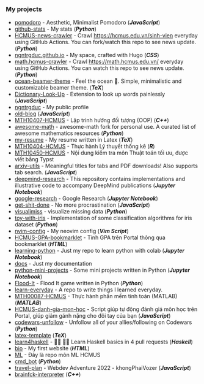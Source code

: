 ### My projects
- [pomodoro](https://github.com/ngntrgduc/pomodoro) - Aesthetic, Minimalist Pomodoro (***JavaScript***)
- [github-stats](https://github.com/ngntrgduc/github-stats) - My stats (***Python***)
- [HCMUS-news-crawler](https://github.com/ngntrgduc/HCMUS-news-crawler) - Crawl https://hcmus.edu.vn/sinh-vien everyday using GitHub Actions. You can fork/watch this repo to see news update. (***Python***)
- [ngntrgduc.github.io](https://github.com/ngntrgduc/ngntrgduc.github.io) - My space, crafted with Hugo (***CSS***)
- [math.hcmus-crawler](https://github.com/ngntrgduc/math.hcmus-crawler) - Crawl https://math.hcmus.edu.vn/ everyday using GitHub Actions. You can watch this repo to see news update. (***Python***)
- [ocean-beamer-theme](https://github.com/ngntrgduc/ocean-beamer-theme) - Feel the ocean 🌊. Simple, minimalistic and customizable beamer theme. (***TeX***)
- [Dictionary-Look-Up](https://github.com/ngntrgduc/Dictionary-Look-Up) - Extension to look up words painlessly (***JavaScript***)
- [ngntrgduc](https://github.com/ngntrgduc/ngntrgduc) - My public profile
- [old-blog](https://github.com/ngntrgduc/old-blog) (***JavaScript***)
- [MTH10407-HCMUS](https://github.com/ngntrgduc/MTH10407-HCMUS) - Lập trình hướng đối tượng (OOP) (***C++***)
- [awesome-math](https://github.com/ngntrgduc/awesome-math) - awesome-math fork for personal use. A curated list of awesome mathematics resources (***Python***)
- [my-resume](https://github.com/ngntrgduc/my-resume) - My resume written in Latex (***TeX***)
- [MTH10404-HCMUS](https://github.com/ngntrgduc/MTH10404-HCMUS) - Thực hành Lý thuyết thống kê (***R***)
- [MTH10450-HCMUS](https://github.com/ngntrgduc/MTH10450-HCMUS) - Nội dung kiểm tra môn Thuật toán tối ưu, được viết bằng Typst
- [arxiv-utils](https://github.com/ngntrgduc/arxiv-utils) - Meaningful titles for tabs and PDF downloads! Also supports tab search. (***JavaScript***)
- [deepmind-research](https://github.com/ngntrgduc/deepmind-research) - This repository contains implementations and illustrative code to accompany DeepMind publications (***Jupyter Notebook***)
- [google-research](https://github.com/ngntrgduc/google-research) - Google Research (***Jupyter Notebook***)
- [get-shit-done](https://github.com/ngntrgduc/get-shit-done) - No more procrastination (***JavaScript***)
- [visualimiss](https://github.com/ngntrgduc/visualimiss) - visualize missing data (***Python***)
- [toy-with-iris](https://github.com/ngntrgduc/toy-with-iris) - Implementation of some classification algorithms for iris dataset (***Python***)
- [nvim-config](https://github.com/ngntrgduc/nvim-config) - My neovim config (***Vim Script***)
- [HCMUS-GPA-bookmarklet](https://github.com/ngntrgduc/HCMUS-GPA-bookmarklet) - Tính GPA trên Portal thông qua bookmarklet (***HTML***)
- [learning-python](https://github.com/ngntrgduc/learning-python) - Just my repo to learn python with colab (***Jupyter Notebook***)
- [docs](https://github.com/ngntrgduc/docs) - Just my documentation
- [python-mini-projects](https://github.com/ngntrgduc/python-mini-projects) - Some mini projects written in Python (***Jupyter Notebook***)
- [Flood-It](https://github.com/ngntrgduc/Flood-It) - Flood It game written in Python (***Python***)
- [learn-everyday](https://github.com/ngntrgduc/learn-everyday) - A repo to write things I learned everyday.
- [MTH00087-HCMUS](https://github.com/ngntrgduc/MTH00087-HCMUS) - Thực hành phần mềm tính toán (MATLAB) (***MATLAB***)
- [HCMUS-danh-gia-mon-hoc](https://github.com/ngntrgduc/HCMUS-danh-gia-mon-hoc) - Script giúp tự động đánh giá môn học trên Portal, giúp giảm gánh nặng cho đôi tay của bạn (***JavaScript***)
- [codewars-unfollow](https://github.com/ngntrgduc/codewars-unfollow) - Unfollow all of your allies/following on Codewars (***Python***)
- [latex-template](https://github.com/ngntrgduc/latex-template) (***TeX***)
- [learn4haskell](https://github.com/ngntrgduc/learn4haskell) - 👩‍🏫 👨‍🏫 Learn Haskell basics in 4 pull requests (***Haskell***)
- [bio](https://github.com/ngntrgduc/bio) - My first website (***HTML***)
- [ML](https://github.com/ngntrgduc/ML) - Đây là repo môn ML HCMUS
- [cmd_bot](https://github.com/ngntrgduc/cmd_bot) (***Python***)
- [travel-plan](https://github.com/ngntrgduc/travel-plan) - Webdev Adventure 2022 - khongPhaiVozer (***JavaScript***)
- [brainfck-interpreter](https://github.com/ngntrgduc/brainfck-interpreter) (***C++***)
